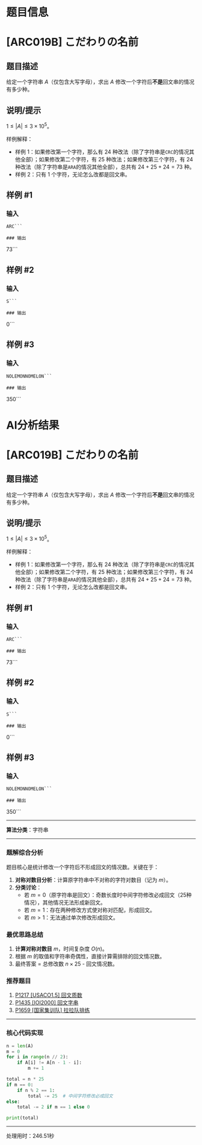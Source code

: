 # 题目信息

# [ARC019B] こだわりの名前

## 题目描述

给定一个字符串 $A$（仅包含大写字母），求出 $A$ 修改一个字符后**不是**回文串的情况有多少种。

## 说明/提示

$1 \le |A| \le 3 \times 10^5$。

样例解释：
- 样例 1：如果修改第一个字符，那么有 $24$ 种改法（除了字符串是`CRC`的情况其他全部）；如果修改第二个字符，有 $25$ 种改法；如果修改第三个字符，有 $24$ 种改法（除了字符串是`ARA`的情况其他全部），总共有 $24 + 25 + 24 = 73$ 种。
- 样例 2：只有 $1$ 个字符，无论怎么改都是回文串。

## 样例 #1

### 输入

```
ARC```

### 输出

```
73```

## 样例 #2

### 输入

```
S```

### 输出

```
0```

## 样例 #3

### 输入

```
NOLEMONNOMELON```

### 输出

```
350```

# AI分析结果



# [ARC019B] こだわりの名前

## 题目描述

给定一个字符串 $A$（仅包含大写字母），求出 $A$ 修改一个字符后**不是**回文串的情况有多少种。

## 说明/提示

$1 \le |A| \le 3 \times 10^5$。

样例解释：
- 样例 1：如果修改第一个字符，那么有 $24$ 种改法（除了字符串是`CRC`的情况其他全部）；如果修改第二个字符，有 $25$ 种改法；如果修改第三个字符，有 $24$ 种改法（除了字符串是`ARA`的情况其他全部），总共有 $24 + 25 + 24 = 73$ 种。
- 样例 2：只有 $1$ 个字符，无论怎么改都是回文串。

## 样例 #1

### 输入

```
ARC```

### 输出

```
73```

## 样例 #2

### 输入

```
S```

### 输出

```
0```

## 样例 #3

### 输入

```
NOLEMONNOMELON```

### 输出

```
350```

---

**算法分类**：字符串

---

### 题解综合分析

题目核心是统计修改一个字符后不形成回文的情况数。关键在于：
1. **对称对数目分析**：计算原字符串中不对称的字符对数目（记为 $m$）。
2. **分类讨论**：
   - 若 $m=0$（原字符串是回文）：奇数长度时中间字符修改必成回文（25种情况），其他情况无法形成新回文。
   - 若 $m=1$：存在两种修改方式使对称对匹配，形成回文。
   - 若 $m>1$：无法通过单次修改形成回文。

### 最优思路总结
1. **计算对称对数目** $m$，时间复杂度 $O(n)$。
2. 根据 $m$ 的取值和字符串奇偶性，直接计算需排除的回文情况数。
3. 最终答案 = 总修改数 $n \times 25$ - 回文情况数。

### 推荐题目
1. [P1217 [USACO1.5] 回文质数](https://www.luogu.com.cn/problem/P1217)
2. [P1435 [IOI2000] 回文字串](https://www.luogu.com.cn/problem/P1435)
3. [P1659 [国家集训队] 拉拉队排练](https://www.luogu.com.cn/problem/P1659)

---

### 核心代码实现
```python
n = len(A)
m = 0
for i in range(n // 2):
    if A[i] != A[n - 1 - i]:
        m += 1

total = n * 25
if m == 0:
    if n % 2 == 1:
        total -= 25  # 中间字符修改必成回文
else:
    total -= 2 if m == 1 else 0

print(total)
```

---
处理用时：246.51秒